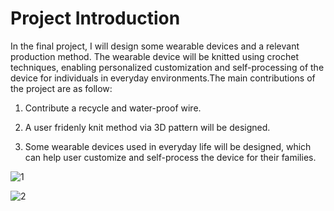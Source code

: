 # Project Introduction

In the final project, I will design some wearable devices and a relevant production method. The wearable device will be knitted using crochet techniques, enabling personalized customization and self-processing of the device for individuals in everyday environments.The main contributions of the project are as follow:

1. Contribute a recycle and water-proof wire.

2. A user fridenly knit method via 3D pattern will be designed.

3. Some wearable devices used in everyday life will be designed, which can help user customize and self-process the device for their families.

![1](https://unncfab.oss-cn-hangzhou.aliyuncs.com/img/yanbing/%E5%B1%8F%E5%B9%95%E6%88%AA%E5%9B%BE%202025-04-17%20140025.png)

![2](https://unncfab.oss-cn-hangzhou.aliyuncs.com/img/yanbing/%E5%B1%8F%E5%B9%95%E6%88%AA%E5%9B%BE%202025-04-17%20140231.png)